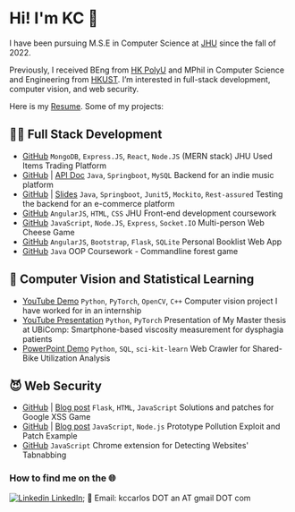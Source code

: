 # Hi! I'm KC 👋 

I have been pursuing M.S.E in Computer Science at [JHU](https://www.jhu.edu/) since the fall of 2022. 

Previously, I received BEng from [HK PolyU](https://www.polyu.edu.hk/) and MPhil in Computer Science and Engineering from [HKUST](https://hkust.edu.hk/). I’m interested in full-stack development, computer vision, and web security.

Here is my [Resume](https://docs.google.com/document/d/e/2PACX-1vRT9N9khNKOgk8EvqhV0-yeoi0C9WOjTHptLPeU34LwF0iiZpjVlXG9-0EGuLMo5si2rAdjso6eA3T5/pub). Some of my projects:

## 👨‍💻 Full Stack Development
   - [GitHub](https://github.com/kccarlos/eJay) `MongoDB`, `Express.JS`, `React`, `Node.JS` (MERN stack) JHU Used Items Trading Platform
   - [GitHub](https://github.com/kccarlos/music_webapp_backend) | [API Doc](https://github.com/kccarlos/music_webapp_backend/blob/main/API%20docs.pdf) `Java`, `Springboot`, `MySQL` Backend for an indie music platform
   - [GitHub](https://github.com/Leafeon2233/spring-restapi-ecommerce/) | [Slides](https://docs.google.com/presentation/d/e/2PACX-1vTul62M0JfCAmehe5VzGVIv5hc_c98hjWLQAAd6kXpQLF26LCn_hGc_yHaTbYCqdYU8fn_crg_ZNuTa/pub) `Java`, `Springboot`, `Junit5`, `Mockito`, `Rest-assured` Testing the backend for an e-commerce platform
   - [GitHub](https://github.com/kccarlos/fullstack-course) `AngularJS`, `HTML`, `CSS` JHU Front-end development coursework
  - [GitHub](https://github.com/kccarlos/web-chess-game) `JavaScript`, `Node.JS`, `Express`, `Socket.IO` Multi-person Web Cheese Game 
  - [GitHub](https://github.com/kccarlos/myBookList) `AngularJS`, `Bootstrap`, `Flask`, `SQLite` Personal Booklist Web App 
  - [GitHub](https://github.com/kccarlos/forestgame) `Java` OOP Coursework - Commandline forest game 

## 🤖 Computer Vision and Statistical Learning

  -  [YouTube Demo](https://youtu.be/K9hXff5DaKw?t=114) `Python`, `PyTorch`, `OpenCV`, `C++` Computer vision project I have worked for in an internship
  -  [YouTube Presentation](https://www.youtube.com/watch?v=cyI9EGP4aqU) `Python`, `PyTorch` Presentation of My Master thesis at UBiComp: Smartphone-based viscosity measurement for dysphagia patients 
  -  [PowerPoint Demo](https://hkustconnect-my.sharepoint.com/:p:/g/personal/kanaa_connect_ust_hk/EVHqF_P4IntBnf5csz6GxDoBnV6f3PF6o7RQ_C8T50eLiw?e=JBYd5P) `Python`, `SQL`, `sci-kit-learn` Web Crawler for Shared-Bike Utilization Analysis 

## 😈 Web Security
   - [GitHub](https://github.com/kccarlos/googlexssgame) | [Blog post](https://kccarlos.github.io/2022/10/15/Cracking-and-Patching-the-Google-XSS-Game/) `Flask`, `HTML`, `JavaScript` Solutions and patches for Google XSS Game
   - [GitHub](https://github.com/kccarlos/prototypepollutionpatching) | [Blog post](https://kccarlos.github.io/2022/11/06/Prototype-Pollution-Example-Exploit-and-Patching/) `JavaScript`, `Node.js` Prototype Pollution Exploit and Patch Example
   - [GitHub](https://github.com/kccarlos/chrome-extension-for-tabnabbing) `JavaScript` Chrome extension for Detecting Websites' Tabnabbing

### How to find me on the 🌐
  [![Linkedin](https://i.stack.imgur.com/gVE0j.png) LinkedIn](https://www.linkedin.com/in/kecheng-an/); 📧 Email: kccarlos DOT an AT gmail DOT com
